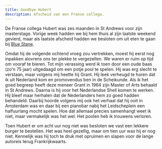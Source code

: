 ```yaml
---
title: Goodbye Hubert
description: Afscheid van een Franse collega.
---
```

[1]: http://www.bluestane-standrews.co.uk/ "Blue Stane"

De Franse collega Hubert was zes maanden in St Andrews voor zijn masterstage. Vorige week hadden we bij hem thuis al zijn laatste weekend gevierd, maar als laatste afscheid hadden we besloten om uit eten te gaan bij [Blue Stane][1].

<a name="more"></a>

Omdat hij de volgende ochtend vroeg zou vertrekken, moest hij eerst nog inpakken alovrens ons ter plekke te vergezellen. We waren er ruim op tijd om vooraf te bieren. Tot mijn verassing werd ik toen door een oude baas (zo'n 75 jaar) uitgedaagd om een potje pool te spelen. Hij was erg slecht te verstaan, maar volgens mij heette hij Grant. Hij leek verheugd te horen dat ik uit Nederland kom en promovendus ben in de Scheikunde. Als ik het goed begreep heeft deze meneer Grant in 1964 zijn Master of Arts behaald in St Andrews. Daarna is hij voor het Nederlandse Shell komen te werken. Hij bleef maar herhalen dat de Nederlanders hem zo goed hadden behandeld. Daarbij hoorde volgens mij ook het verhaal dat hij ooit in Amsterdam was en daar bij een pianobar nabij het Leidscheplein een halfuurlang mocht spelen. Hoe dat allemaal precies samenhangt weet ik niet, maar vermakelijk was het wel. Het poolen heb ik trouwens verloren.

Toen Hubert er om acht uur nog niet was besloten we vast een lekkere burger te bestellen. Het was heel gezellig, maar om tien uur was hij er nog niet. Kennelijk was hij toch te druk met opruimen en slapen voor de lange autoreis terug Frankrijkwaarts.